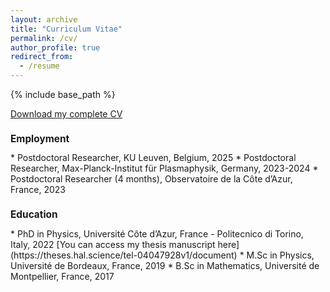 ```yaml
---
layout: archive
title: "Curriculum Vitae"
permalink: /cv/
author_profile: true
redirect_from:
  - /resume
---
```


{% include base_path %}


[Download my complete CV](https://K1000Granier.github.io/files/CVGranier.pdf)


<h2 style="font-size: 1.1em;">Employment</h2>
* Postdoctoral Researcher, KU Leuven, Belgium, 2025 
* Postdoctoral Researcher, Max-Planck-Institut für Plasmaphysik, Germany, 2023-2024
* Postdoctoral Researcher (4 months), Observatoire de la Côte d’Azur, France, 2023


<h2 style="font-size: 1.1em;">Education</h2>
* PhD in Physics, Université Côte d’Azur, France - Politecnico di Torino, Italy, 2022 
[You can access my thesis manuscript here](https://theses.hal.science/tel-04047928v1/document)
* M.Sc in Physics, Université de Bordeaux, France, 2019
* B.Sc in Mathematics, Université de Montpellier, France, 2017





<!---
Publications
======
  <ul>{% for post in site.publications %}
    {% include archive-single-cv.html %}
  {% endfor %}</ul>
  
Talks
======
  <ul>{% for post in site.talks %}
    {% include archive-single-talk-cv.html %}
  {% endfor %}</ul>
  
Teaching
======
  <ul>{% for post in site.teaching %}
    {% include archive-single-cv.html %}
  {% endfor %}</ul>
  
Service and leadership
======
* Currently signed in to 43 different slack teams
--->
